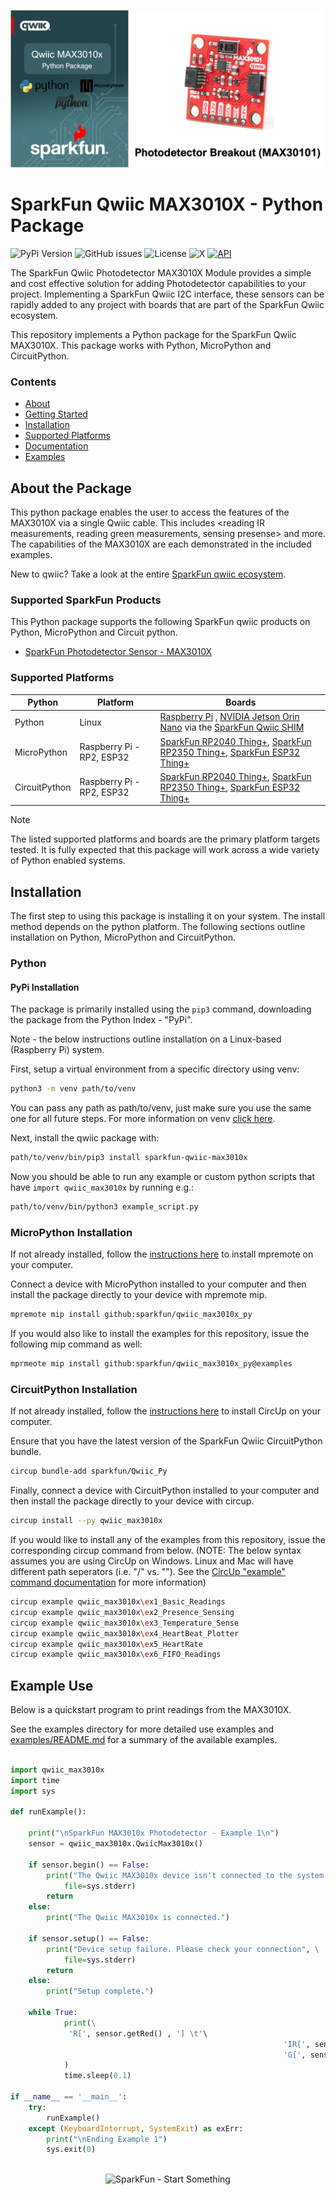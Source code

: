 ![Qwiic MAX3010X - Python Package](docs/images/gh-banner.png "qwiic MAX3010X Python Package")

# SparkFun Qwiic MAX3010X - Python Package

![PyPi Version](https://img.shields.io/pypi/v/sparkfun_qwiic_max3010x)
![GitHub issues](https://img.shields.io/github/issues/sparkfun/qwiic_max3010x_py)
![License](https://img.shields.io/github/license/sparkfun/qwiic_max3010x_py)
![X](https://img.shields.io/twitter/follow/sparkfun)
[![API](https://img.shields.io/badge/API%20Reference-blue)](https://docs.sparkfun.com/qwiic_max3010x_py/classqwiic__max3010x_1_1qwiic__max3010x_1_1_qwiic_max3010x.html)

The SparkFun Qwiic Photodetector MAX3010X Module provides a simple and cost effective solution for adding Photodetector capabilities to your project. Implementing a SparkFun Qwiic I2C interface, these sensors can be rapidly added to any project with boards that are part of the SparkFun Qwiic ecosystem.

This repository implements a Python package for the SparkFun Qwiic MAX3010X. This package works with Python, MicroPython and CircuitPython.

### Contents

* [About](#about-the-package)
* [Getting Started](#getting-started)
* [Installation](#installation)
* [Supported Platforms](#supported-platforms)
* [Documentation](https://docs.sparkfun.com/qwiic_max3010x_py/classqwiic__max3010x_1_1qwiic__max3010x_1_1_qwiic_max3010x.html)
* [Examples](#examples)

## About the Package

This python package enables the user to access the features of the MAX3010X via a single Qwiic cable. This includes <reading IR measurements, reading green measurements, sensing presense> and more. The capabilities of the MAX3010X are each demonstrated in the included examples.

New to qwiic? Take a look at the entire [SparkFun qwiic ecosystem](https://www.sparkfun.com/qwiic).

### Supported SparkFun Products

This Python package supports the following SparkFun qwiic products on Python, MicroPython and Circuit python. 

* [SparkFun Photodetector Sensor - MAX3010X](https://www.sparkfun.com/products/16474)

### Supported Platforms

| Python | Platform | Boards |
|--|--|--|
| Python | Linux | [Raspberry Pi](https://www.sparkfun.com/raspberry-pi-5-8gb.html) , [NVIDIA Jetson Orin Nano](https://www.sparkfun.com/nvidia-jetson-orin-nano-developer-kit.html) via the [SparkFun Qwiic SHIM](https://www.sparkfun.com/sparkfun-qwiic-shim-for-raspberry-pi.html) |
| MicroPython | Raspberry Pi - RP2, ESP32 | [SparkFun RP2040 Thing+](https://www.sparkfun.com/sparkfun-thing-plus-rp2040.html), [SparkFun RP2350 Thing+](https://www.sparkfun.com/sparkfun-thing-plus-rp2350.html), [SparkFun ESP32 Thing+](https://www.sparkfun.com/sparkfun-thing-plus-esp32-wroom-usb-c.html)
|CircuitPython | Raspberry Pi - RP2, ESP32 | [SparkFun RP2040 Thing+](https://www.sparkfun.com/sparkfun-thing-plus-rp2040.html), [SparkFun RP2350 Thing+](https://www.sparkfun.com/sparkfun-thing-plus-rp2350.html), [SparkFun ESP32 Thing+](https://www.sparkfun.com/sparkfun-thing-plus-esp32-wroom-usb-c.html)

> [!NOTE]
> The listed supported platforms and boards are the primary platform targets tested. It is fully expected that this package will work across a wide variety of Python enabled systems. 

## Installation 

The first step to using this package is installing it on your system. The install method depends on the python platform. The following sections outline installation on Python, MicroPython and CircuitPython.

### Python 

#### PyPi Installation

The package is primarily installed using the `pip3` command, downloading the package from the Python Index - "PyPi". 

Note - the below instructions outline installation on a Linux-based (Raspberry Pi) system.

First, setup a virtual environment from a specific directory using venv:
```sh
python3 -m venv path/to/venv
```
You can pass any path as path/to/venv, just make sure you use the same one for all future steps. For more information on venv [click here](https://docs.python.org/3/library/venv.html).

Next, install the qwiic package with:
```sh
path/to/venv/bin/pip3 install sparkfun-qwiic-max3010x
```
Now you should be able to run any example or custom python scripts that have `import qwiic_max3010x` by running e.g.:
```sh
path/to/venv/bin/python3 example_script.py
```

### MicroPython Installation
If not already installed, follow the [instructions here](https://docs.micropython.org/en/latest/reference/mpremote.html) to install mpremote on your computer.

Connect a device with MicroPython installed to your computer and then install the package directly to your device with mpremote mip.
```sh
mpremote mip install github:sparkfun/qwiic_max3010x_py
```

If you would also like to install the examples for this repository, issue the following mip command as well:
```sh
mprmeote mip install github:sparkfun/qwiic_max3010x_py@examples
```

### CircuitPython Installation
If not already installed, follow the [instructions here](https://docs.circuitpython.org/projects/circup/en/latest/#installation) to install CircUp on your computer.

Ensure that you have the latest version of the SparkFun Qwiic CircuitPython bundle. 
```sh
circup bundle-add sparkfun/Qwiic_Py
```

Finally, connect a device with CircuitPython installed to your computer and then install the package directly to your device with circup.
```sh
circup install --py qwiic_max3010x
```

If you would like to install any of the examples from this repository, issue the corresponding circup command from below. (NOTE: The below syntax assumes you are using CircUp on Windows. Linux and Mac will have different path seperators (i.e. "/" vs. "\"). See the [CircUp "example" command documentation](https://learn.adafruit.com/keep-your-circuitpython-libraries-on-devices-up-to-date-with-circup/example-command) for more information)

```sh
circup example qwiic_max3010x\ex1_Basic_Readings
circup example qwiic_max3010x\ex2_Presence_Sensing
circup example qwiic_max3010x\ex3_Temperature_Sense
circup example qwiic_max3010x\ex4_HeartBeat_Plotter
circup example qwiic_max3010x\ex5_HeartRate
circup example qwiic_max3010x\ex6_FIFO_Readings
```

Example Use
 ---------------
Below is a quickstart program to print readings from the MAX3010X.

See the examples directory for more detailed use examples and [examples/README.md](https://github.com/sparkfun/qwiic_max3010x_py/blob/main/examples/README.md) for a summary of the available examples.

```python

import qwiic_max3010x
import time
import sys

def runExample():

	print("\nSparkFun MAX3010x Photodetector - Example 1\n")
	sensor = qwiic_max3010x.QwiicMax3010x()

	if sensor.begin() == False:
		print("The Qwiic MAX3010x device isn't connected to the system. Please check your connection", \
			file=sys.stderr)
		return
	else:
		print("The Qwiic MAX3010x is connected.")

	if sensor.setup() == False:
		print("Device setup failure. Please check your connection", \
			file=sys.stderr)
		return
	else:
		print("Setup complete.")        

	while True:
			print(\
			 'R[', sensor.getRed() , '] \t'\
                                                             'IR[', sensor.getIR() , '] \t'\
                                                             'G[', sensor.getGreen() , ']'\
			)
			time.sleep(0.1)

if __name__ == '__main__':
	try:
		runExample()
	except (KeyboardInterrupt, SystemExit) as exErr:
		print("\nEnding Example 1")
		sys.exit(0)



```
<p align="center">
<img src="https://cdn.sparkfun.com/assets/custom_pages/3/3/4/dark-logo-red-flame.png" alt="SparkFun - Start Something">
</p>
